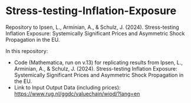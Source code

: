 # Stress-testing-Inflation-Exposure
Repository to Ipsen, L., Arminian, A., & Schulz, J. (2024). Stress-testing Inflation Exposure: Systemically Significant Prices and Asymmetric Shock Propagation in the EU.

In this repository:
- Code (Mathematica, run on v.13) for replicating results from Ipsen, L., Arminian, A., & Schulz, J. (2024). Stress-testing Inflation Exposure: Systemically Significant Prices and Asymmetric Shock Propagation in the EU.
- Link to Input Output Data (including prices): https://www.rug.nl/ggdc/valuechain/wiod/?lang=en


